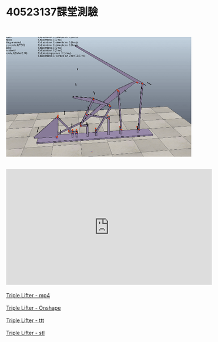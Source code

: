 # 40523137課堂測驗
</br>

![](../../photos/37.gif)

</br>
<iframe width="560" height="315" src="https://www.youtube.com/watch?v=nxqSU_jvw_0&feature=youtu.be" frameborder="0" allow="autoplay; encrypted-media" allowfullscreen></iframe>
</br>
</br>
<a href="https://www.youtube.com/watch?v=nxqSU_jvw_0&feature=youtu.be">Triple Lifter - mp4</a>
</br>
</br>
<a href="https://cad.onshape.com/documents/a472fb4cb5603cf3f2f65d08/w/9f506090024475c21e4c3de1/e/c39d136b7fa811b962ea1ed3
">Triple Lifter - Onshape</a>
</br>
</br>
<a href="https://github.com/s40523117/cd2018/blob/gh-pages/triple%20lifter/40523137/40523137%E4%B8%89%E6%AE%B5%E5%BC%8F.stl
">Triple Lifter - ttt</a>
</br>
</br>
<a href="https://github.com/s40523117/cd2018/blob/gh-pages/triple%20lifter/40523137/%E4%B8%89%E6%AE%B5%E5%BC%8F.ttt
">Triple Lifter - stl</a>
